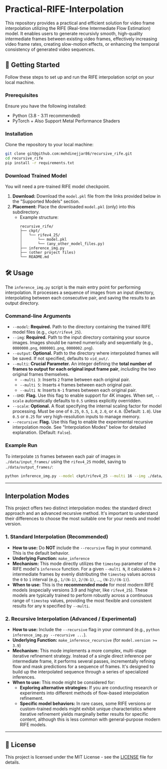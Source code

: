 # Practical-RIFE-Interpolation

This repository provides a practical and efficient solution for video frame interpolation utilizing the RIFE (Real-time Intermediate Flow Estimation) model. It enables users to generate recursivly smooth, high-quality intermediate frames between existing video frames, effectively increasing video frame rates, creating slow-motion effects, or enhancing the temporal consistency of generated video sequences.

## 🚀 Getting Started

Follow these steps to set up and run the RIFE interpolation script on your local machine.

### Prerequisites

Ensure you have the following installed:

- Python (3.8 - 3.11 recommended)
- PyTorch + Also Support Metal Performance Shaders

### Installation

Clone the repository to your local machine:

```bash
git clone git@github.com:mehdinejjar86/recursive_rife.git
cd recursive_rife
pip install -r requirements.txt
```

### Download Trained Model

You will need a pre-trained RIFE model checkpoint.

1.  **Download:** Download the `model.pkl` file from the links provided below in the "Supported Models" section.
2.  **Placement:** Place the downloaded `model.pkl` (only) into this subdirectory.
    - Example structure:
      ```
      recursive_rife/
      ├── ckpt/
      │   └── rifev4_25/
      │       └── model.pkl
      │       └── (any_other_model_files.py)
      ├── inference_img.py
      ├── (other project files)
      └── README.md
      ```

## 🛠 Usage

The `inference_img.py` script is the main entry point for performing interpolation. It processes a sequence of images from an input directory, interpolating between each consecutive pair, and saving the results to an output directory.

### Command-line Arguments

- `--model`: **Required.** Path to the directory containing the trained RIFE model files (e.g., `ckpt/rifev4_25`).
- `--img`: **Required.** Path to the input directory containing your source images. Images should be named numerically and sequentially (e.g., `0000000.png`, `0000001.png`, `0000002.png`).
- `--output`: **Optional.** Path to the directory where interpolated frames will be saved. If not specified, defaults to `vid_out/`.
- `--multi`: **Crucial Parameter.** An integer defining the **total number of frames to output for each original input frame pair**, _including_ the two original frames themselves.
  - `--multi 3`: Inserts `2` frame between each original pair.
  - `--multi 5`: Inserts `4` frames between each original pair.
  - `--multi N`: Inserts `N-1` frames between each original pair.
- `--UHD`: **Flag.** Use this flag to enable support for 4K images. When set, `--scale` automatically defaults to `0.5` unless explicitly overridden.
- `--scale`: **Optional.** A float specifying the internal scaling factor for model processing. Must be one of `0.25`, `0.5`, `1.0`, `2.0`, or `4.0`. (Default: `1.0`). Use `0.5` or `0.25` for very high-resolution inputs to manage memory.
- `--recursive`: **Flag.** Use this flag to enable the experimental recursive interpolation mode. See "Interpolation Modes" below for detailed explanation. (Default: `False`).

### Example Run

To interpolate `15` frames between each pair of images in `./data/input_frames/` using the `rifev4_25` model, saving to `./data/output_frames/`:

```bash
python inference_img.py --model ckpt/rifev4_25 --multi 16 --img ./data/input_frames --output ./data/output_frames
```

---

## Interpolation Modes

This project offers two distinct interpolation modes: the standard direct approach and an advanced recursive method. It's important to understand their differences to choose the most suitable one for your needs and model version.

### 1\. Standard Interpolation (Recommended)

- **How to use:** Do **NOT** include the `--recursive` flag in your command. This is the default behavior.
- **Underlying Function:** `make_inference`
- **Mechanism:** This mode directly utilizes the `timestep` parameter of the RIFE model's `inference` function. For a given `--multi N`, it calculates `N-2` intermediate frames by evenly distributing the `timestep` values across the `0` to `1` interval (e.g., `1/(N-1)`, `2/(N-1)`, ..., `(N-2)/(N-1)`).
- **When to use:** This is the **recommended mode** for most modern RIFE models (especially versions 3.9 and higher, like `rifev4_25`). These models are typically trained to perform robustly across a continuous range of `timestep` values, providing the most flexible and consistent results for any `N` specified by `--multi`.

### 2\. Recursive Interpolation (Advanced / Experimental)

- **How to use:** Include the `--recursive` flag in your command (e.g., `python inference_img.py --recursive ...`).
- **Underlying Function:** `make_inference_recursive` (for `model.version >= 3.9`)
- **Mechanism:** This mode implements a more complex, multi-stage iterative refinement strategy. Instead of a single direct inference per intermediate frame, it performs several passes, incrementally refining flow and mask predictions for a sequence of frames. It's designed to build up the interpolated sequence through a series of specialized inferences.
- **When to use:** This mode might be considered for:
  - **Exploring alternative strategies:** If you are conducting research or experiments into different methods of flow-based interpolation refinement.
  - **Specific model behaviors:** In rare cases, some RIFE versions or custom-trained models might exhibit unique characteristics where iterative refinement yields marginally better results for specific content, although this is less common with general-purpose modern RIFE models.

---

## 📄 License

This project is licensed under the MIT License - see the [LICENSE](LICENSE.md) file for details.
